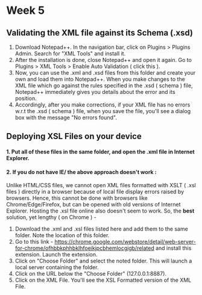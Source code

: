 # Week 5

## Validating the XML file against its Schema (.xsd) 

1. Download Notepad++. In the navigation bar, click on Plugins > Plugins Admin. Search for "XML Tools" and install it.
2. After the installation is done, close Notepad++ and open it again. Go to Plugins > XML Tools > Enable Auto Validation ( click this ).
3. Now, you can use the .xml and .xsd files from this folder and create your own and load them into Notepad++. When you make changes to the XML file which go against the rules specified in the .xsd ( schema ) file, Notepad++ immediately gives you details about the error and its position.
4. Accordingly, after you make corrections, if your XML file has no errors w.r.t the .xsd ( schema ) file, when you save the file, you'll see a dialog box with the message "No errors found".

## Deploying XSL Files on your device 

#### 1. Put all of these files in the same folder, and open the .xml file in Internet Explorer.

#### 2. If you do not have IE/ the above approach doesn't work :

Unlike HTML/CSS files, we cannot open XML files formatted with XSLT ( .xsl files ) directly in a browser because of local file display errors raised by browsers. Hence, this cannot be done with browsers like Chrome/Edge/Firefox, but can be opened with old versions of Internet Explorer. Hosting the .xsl file online also doesn't seem to work. So, the **best** solution, yet lengthy ( on Chrome ) - 

1. Download the .xml and .xsl files listed here and add them to the same folder. Note the location of this folder.
2. Go to this link - https://chrome.google.com/webstore/detail/web-server-for-chrome/ofhbbkphhbklhfoeikjpcbhemlocgigb/related and install this extension. Launch the extension.
3. Click on "Choose Folder" and select the noted folder. This will launch a local server containing the folder.
4. Click on the URL below the "Choose Folder" (127.0.0.1:8887).
5. Click on the XML File. You'll see the XSL Formatted version of the XML File.

